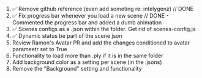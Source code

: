 1. ✅ Remove github reference (even add someting re: intelygenz) // DONE
2. ✅ Fix progress bar whenever you load a new scene // DONE - Commented the progress bar and added a dumb animation
3. ✅ Scenes configs as a .json within the folder. Get rid of scenes-config.js
4. ✅ Dynamic status be part of the scene json
5. Review Ramon's Avatar PR and add the changes conditioned to avatar parameetr set to True
6. Functionality to load more than .ply if it is in the same folder
7. Add background color as a setting per scene (in the .jsons)
8. Remove the "Background" setting and functionality